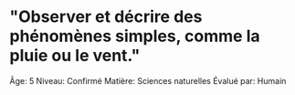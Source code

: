# "Observer et décrire des phénomènes simples, comme la pluie ou le vent."

Âge: 5
Niveau: Confirmé
Matière: Sciences naturelles
Évalué par: Humain